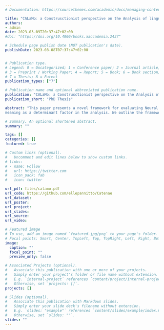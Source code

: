 ```yaml
---
# Documentation: https://sourcethemes.com/academic/docs/managing-content/

title: "CALaMo: a Construsctionist perspective on the Analysis of linguistic behaviour of Language Models"
authors:
- admin
date: 2023-03-09T20:37:47+02:00
#doi: "https://doi.org/10.4000/books.aaccademia.2437"

# Schedule page publish date (NOT publication's date).
publishDate: 2023-08-08T07:37:47+02:00


# Publication type.
# Legend: 0 = Uncategorized; 1 = Conference paper; 2 = Journal article;
# 3 = Preprint / Working Paper; 4 = Report; 5 = Book; 6 = Book section;
# 7 = Thesis; 8 = Patent
publication_types: ["7"]

# Publication name and optional abbreviated publication name.
publication: "CALaMo: a Construsctionist perspective on the Analysis of linguistic behaviour of Language Models"
publication_short: "PhD Thesis"

abstract: "This paper presents a novel framework for evaluating Neural Language Models’ linguistic abilities using a constructionist approach. Not only is the usage-based model in line with the underlying stochastic philosophy of neural architectures, but it also allows the linguist to keep
meaning as a determinant factor in the analysis. We outline the framework and present two possible scenarios for its application."

# Summary. An optional shortened abstract.
summary: ""

tags: []
categories: []
featured: true

# Custom links (optional).
#   Uncomment and edit lines below to show custom links.
# links:
# - name: Follow
#   url: https://twitter.com
#   icon_pack: fab
#   icon: twitter

url_pdf: files/calamo.pdf
url_code: https://github.com/ellepannitto/Catenae
url_dataset:
url_poster:
url_project:
url_slides:
url_source:
url_video:

# Featured image
# To use, add an image named `featured.jpg/png` to your page's folder. 
# Focal points: Smart, Center, TopLeft, Top, TopRight, Left, Right, BottomLeft, Bottom, BottomRight.
image:
  caption: ""
  focal_point: ""
  preview_only: false

# Associated Projects (optional).
#   Associate this publication with one or more of your projects.
#   Simply enter your project's folder or file name without extension.
#   E.g. `internal-project` references `content/project/internal-project/index.md`.
#   Otherwise, set `projects: []`.
projects: []

# Slides (optional).
#   Associate this publication with Markdown slides.
#   Simply enter your slide deck's filename without extension.
#   E.g. `slides: "example"` references `content/slides/example/index.md`.
#   Otherwise, set `slides: ""`.
slides: ""
---
```

